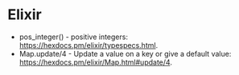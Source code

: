 # Elixir

- pos_integer() - positive integers: https://hexdocs.pm/elixir/typespecs.html.
- Map.update/4 - Update a value on a key or give a default value: https://hexdocs.pm/elixir/Map.html#update/4.